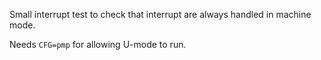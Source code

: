 Small interrupt test to check that interrupt are always handled in machine mode.

Needs `CFG=pmp` for allowing U-mode to run.
